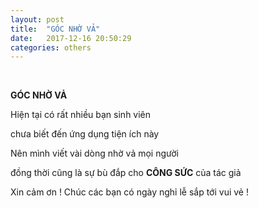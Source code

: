 ```yaml
---
layout: post
title:  "GÓC NHỜ VẢ"
date:   2017-12-16 20:50:29
categories: others
---
```

<p>&nbsp;</p>
<p><strong>G&Oacute;C NHỜ VẢ</strong></p>
<p>Hiện tại c&oacute; rất nhiều bạn sinh vi&ecirc;n</p>
<p>chưa biết đến ứng dụng tiện &iacute;ch n&agrave;y</p>
<p>N&ecirc;n m&igrave;nh viết v&agrave;i d&ograve;ng nhờ vả mọi người</p>
<p>đồng thời cũng l&agrave; sự b&ugrave; đắp cho <strong>C&Ocirc;NG SỨC</strong> của t&aacute;c giả</p>
<p>Xin cảm ơn ! Ch&uacute;c c&aacute;c bạn c&oacute; ng&agrave;y nghỉ lễ sắp tới vui vẻ !</p>